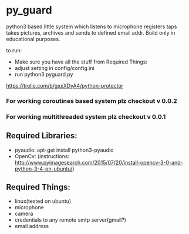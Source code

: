 # py_guard

python3 based little system which listens to microphone
registers taps takes pictures, archives and sends to defined 
email addr. Build only in educational purposes.

to run:

* Make sure you have all the stuff from Required Things:
* adjust setting in config/config.ini
* run python3 pyguard.py

https://trello.com/b/gxxXDyA4/python-protector

### For working coroutines based  system plz checkout v 0.0.2
### For working multithreaded system plz checkout v 0.0.1

## Required Libraries:
* pyaudio: apt-get install python3-pyaudio
* OpenCv: (instructions: http://www.pyimagesearch.com/2015/07/20/install-opencv-3-0-and-python-3-4-on-ubuntu/)

## Required Things:
* linux(tested on ubuntu)
* microphone
* camera
* credentials to any remote smtp server(gmail?)
* email address


